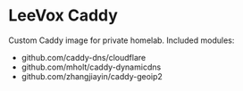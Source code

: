 LeeVox Caddy
===

Custom Caddy image for private homelab.
Included modules:
  * github.com/caddy-dns/cloudflare
  * github.com/mholt/caddy-dynamicdns
  * github.com/zhangjiayin/caddy-geoip2